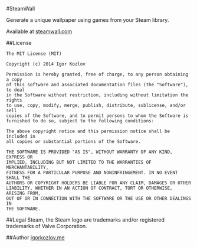 #SteamWall

Generate a unique wallpaper using games from your Steam library.

Available at [steamwall.com](http://steamwall.com)

##License
```
The MIT License (MIT)

Copyright (c) 2014 Igor Kozlov

Permission is hereby granted, free of charge, to any person obtaining a copy
of this software and associated documentation files (the "Software"), to deal
in the Software without restriction, including without limitation the rights
to use, copy, modify, merge, publish, distribute, sublicense, and/or sell
copies of the Software, and to permit persons to whom the Software is
furnished to do so, subject to the following conditions:

The above copyright notice and this permission notice shall be included in
all copies or substantial portions of the Software.

THE SOFTWARE IS PROVIDED "AS IS", WITHOUT WARRANTY OF ANY KIND, EXPRESS OR
IMPLIED, INCLUDING BUT NOT LIMITED TO THE WARRANTIES OF MERCHANTABILITY,
FITNESS FOR A PARTICULAR PURPOSE AND NONINFRINGEMENT. IN NO EVENT SHALL THE
AUTHORS OR COPYRIGHT HOLDERS BE LIABLE FOR ANY CLAIM, DAMAGES OR OTHER
LIABILITY, WHETHER IN AN ACTION OF CONTRACT, TORT OR OTHERWISE, ARISING FROM,
OUT OF OR IN CONNECTION WITH THE SOFTWARE OR THE USE OR OTHER DEALINGS IN
THE SOFTWARE.
```

##Legal
Steam, the Steam logo are trademarks and/or registered trademarks of Valve Corporation.

##Author
[igorkozlov.me](http://igorkozlov.me)
